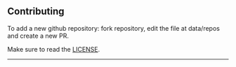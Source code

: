 
## Contributing

To add a new github repository: fork repository, edit the file at data/repos and create a new PR.

Make sure to read the [LICENSE](LICENSE).

***
